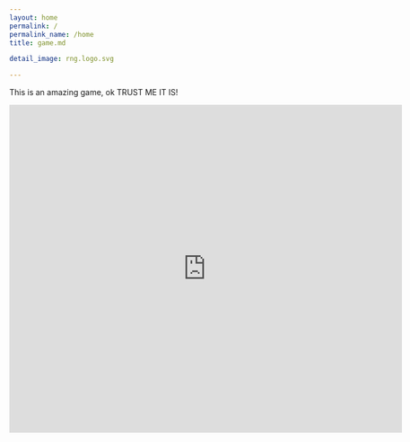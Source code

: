 ```yaml
---
layout: home
permalink: /
permalink_name: /home
title: game.md

detail_image: rng.logo.svg

---
```


This is an amazing game, ok TRUST ME IT IS!

<iframe src="https://turbowarp.org/647075236/embed?username=john&autoplay" width="700" height="584" allowtransparency="true" frameborder="0" scrolling="no" allowfullscreen></iframe>
